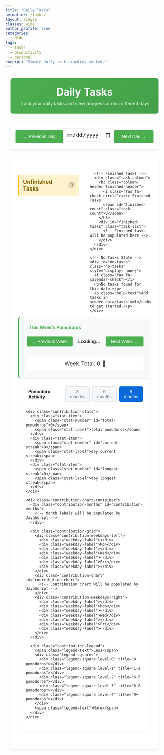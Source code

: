 ```yaml
---
title: "Daily Tasks"
permalink: /tasks/
layout: single
classes: wide
author_profile: true
categories:
  - Hide
tags:
  - tasks
  - productivity
  - personal
excerpt: "Simple daily task tracking system."
---
```


<div class="tasks-container">
  <div class="tasks-header">
    <h1><i class="fas fa-tasks"></i> Daily Tasks</h1>
    <p>Track your daily tasks and view progress across different days</p>
  </div>

  <!-- Date Navigation -->
  <div class="date-nav">
    <button id="prev-day" class="nav-btn">← Previous Day</button>
    <div class="date-selector">
      <input type="date" id="date-picker" class="date-input">
      <div id="current-date" class="date-display"></div>
    </div>
    <button id="next-day" class="nav-btn">Next Day →</button>
  </div>

  <!-- Tasks Display -->
  <div class="tasks-content">
    <div class="tasks-columns">
      <!-- Unfinished Tasks -->
      <div class="task-column">
        <h3 class="column-header unfinished-header">
          <i class="fas fa-clock"></i> Unfinished Tasks
          <span id="unfinished-count" class="task-count">0</span>
        </h3>
        <div id="unfinished-tasks" class="task-list">
          <!-- Unfinished tasks will be populated here -->
        </div>
      </div>

      <!-- Finished Tasks -->
      <div class="task-column">
        <h3 class="column-header finished-header">
          <i class="fas fa-check-circle"></i> Finished Tasks
          <span id="finished-count" class="task-count">0</span>
        </h3>
        <div id="finished-tasks" class="task-list">
          <!-- Finished tasks will be populated here -->
        </div>
      </div>
    </div>

    <!-- No Tasks State -->
    <div id="no-tasks" class="no-tasks" style="display: none;">
      <i class="fas fa-calendar-check"></i>
      <p>No tasks found for this date.</p>
      <p class="help-text">Add tasks in <code>_data/tasks.yml</code> to get started.</p>
    </div>
  </div>

  <!-- Weekly Pomodoro Summary -->
  <div class="weekly-summary">
    <h4><i class="fas fa-chart-bar"></i> This Week's Pomodoros</h4>
    <div class="week-navigation">
      <button id="prev-week" class="week-nav-btn">← Previous Week</button>
      <span id="week-range" class="week-range-text">Loading...</span>
      <button id="next-week" class="week-nav-btn">Next Week →</button>
    </div>
    <div class="week-grid" id="week-pomodoro-grid">
      <!-- Weekly pomodoro grid will be populated by JavaScript -->
    </div>
    <div class="week-total">
      <span>Week Total: <strong id="week-total-count">0</strong> 🍅</span>
    </div>
  </div>

  <!-- Pomodoro Contribution Chart -->
  <div class="contribution-summary">
    <div class="contribution-header">
      <h4><i class="fas fa-calendar-alt"></i> Pomodoro Activity</h4>
      <div class="contribution-controls">
        <button id="period-3m" class="period-btn" data-months="3">3 months</button>
        <button id="period-6m" class="period-btn" data-months="6">6 months</button>
        <button id="period-9m" class="period-btn active" data-months="9">9 months</button>
      </div>
    </div>
    
    <div class="contribution-stats">
      <div class="stat-item">
        <span class="stat-number" id="total-pomodoros">0</span>
        <span class="stat-label">total pomodoros</span>
      </div>
      <div class="stat-item">
        <span class="stat-number" id="current-streak">0</span>
        <span class="stat-label">day current streak</span>
      </div>
      <div class="stat-item">
        <span class="stat-number" id="longest-streak">0</span>
        <span class="stat-label">day longest streak</span>
      </div>
    </div>
    
    <div class="contribution-chart-container">
      <div class="contribution-months" id="contribution-months">
        <!-- Month labels will be populated by JavaScript -->
      </div>
      
      <div class="contribution-grid">
        <div class="contribution-weekdays-left">
          <div class="weekday-label"></div>
          <div class="weekday-label">Mon</div>
          <div class="weekday-label"></div>
          <div class="weekday-label">Wed</div>
          <div class="weekday-label"></div>
          <div class="weekday-label">Fri</div>
          <div class="weekday-label"></div>
        </div>
        <div class="contribution-chart" id="contribution-chart">
          <!-- Contribution chart will be populated by JavaScript -->
        </div>
        <div class="contribution-weekdays-right">
          <div class="weekday-label"></div>
          <div class="weekday-label">Mon</div>
          <div class="weekday-label"></div>
          <div class="weekday-label">Wed</div>
          <div class="weekday-label"></div>
          <div class="weekday-label">Fri</div>
          <div class="weekday-label"></div>
        </div>
      </div>
      
      <div class="contribution-legend">
        <span class="legend-text">Less</span>
        <div class="legend-squares">
          <div class="legend-square level-0" title="0 pomodoros"></div>
          <div class="legend-square level-1" title="1-2 pomodoros"></div>
          <div class="legend-square level-2" title="3-5 pomodoros"></div>
          <div class="legend-square level-3" title="6-8 pomodoros"></div>
          <div class="legend-square level-4" title="9+ pomodoros"></div>
        </div>
        <span class="legend-text">More</span>
      </div>
    </div>
  </div>
</div>

<script>
  // Inject Jekyll tasks data into JavaScript
  window.tasksData = {{ site.data.tasks | jsonify }};
</script>

<script src="{{ '/assets/js/task-manager.js' | relative_url }}"></script>

<style>
/* Simple Task Manager Styles */
.tasks-container {
  max-width: 900px;
  margin: 0 auto;
  padding: 1rem;
}

.tasks-header {
  text-align: center;
  margin-bottom: 2rem;
  padding: 1.5rem;
  background: linear-gradient(135deg, #4CAF50 0%, #45a049 100%);
  color: white;
  border-radius: 8px;
}

.tasks-header h1 {
  margin: 0 0 0.5rem 0;
  font-size: 2rem;
}

.tasks-header p {
  margin: 0;
  opacity: 0.9;
}

/* Date Navigation */
.date-nav {
  display: flex;
  justify-content: space-between;
  align-items: center;
  margin-bottom: 2rem;
  padding: 1rem;
  background: white;
  border-radius: 8px;
  box-shadow: 0 2px 4px rgba(0,0,0,0.1);
}

.nav-btn {
  padding: 0.75rem 1.5rem;
  background: #4CAF50;
  color: white;
  border: none;
  border-radius: 4px;
  cursor: pointer;
  font-size: 0.9rem;
  transition: background 0.3s ease;
}

.nav-btn:hover {
  background: #45a049;
}

.date-selector {
  display: flex;
  flex-direction: column;
  align-items: center;
  gap: 0.5rem;
}

.date-input {
  padding: 0.5rem;
  border: 2px solid #ddd;
  border-radius: 4px;
  font-size: 1rem;
}

.date-display {
  font-weight: bold;
  color: #333;
  font-size: 1.1rem;
}

/* Tasks Content */
.tasks-content {
  background: white;
  border-radius: 8px;
  padding: 1.5rem;
  box-shadow: 0 2px 4px rgba(0,0,0,0.1);
  margin-bottom: 2rem;
}

.tasks-columns {
  display: grid;
  grid-template-columns: 1fr 1fr;
  gap: 2rem;
}

.task-column {
  min-height: 200px;
}

.column-header {
  display: flex;
  align-items: center;
  justify-content: space-between;
  margin-bottom: 1rem;
  padding: 0.75rem;
  border-radius: 4px;
  font-size: 1.1rem;
}

.unfinished-header {
  background: #fff3cd;
  color: #856404;
  border-left: 4px solid #ffc107;
}

.finished-header {
  background: #d4edda;
  color: #155724;
  border-left: 4px solid #28a745;
}

.task-count {
  background: rgba(0,0,0,0.1);
  padding: 0.25rem 0.5rem;
  border-radius: 12px;
  font-size: 0.8rem;
  font-weight: normal;
}

.task-list {
  min-height: 150px;
}

.task-item {
  display: flex;
  align-items: center;
  padding: 0.75rem;
  margin-bottom: 0.5rem;
  background: #f8f9fa;
  border-radius: 4px;
  border-left: 3px solid transparent;
  transition: all 0.3s ease;
}

.task-item:hover {
  background: #e9ecef;
  transform: translateX(2px);
}

.task-icon {
  margin-right: 0.75rem;
  font-size: 1.2rem;
}

.unfinished-task {
  border-left-color: #ffc107;
}

.unfinished-task .task-icon {
  color: #ffc107;
}

.finished-task {
  border-left-color: #28a745;
}

.finished-task .task-icon {
  color: #28a745;
}

.task-content {
  flex: 1;
  display: flex;
  flex-direction: column;
  gap: 0.5rem;
}

.task-text {
  font-size: 0.95rem;
  line-height: 1.4;
}

.finished-task .task-text {
  text-decoration: line-through;
  opacity: 0.7;
}

.pomodoro-info {
  display: flex;
  align-items: center;
  gap: 1rem;
}

.pomodoro-count {
  font-size: 0.85rem;
  font-weight: bold;
  color: #666;
  min-width: 80px;
}

.pomodoro-progress {
  flex: 1;
  height: 8px;
  background: #e9ecef;
  border-radius: 4px;
  overflow: hidden;
  max-width: 150px;
}

.progress-bar {
  height: 100%;
  background: linear-gradient(90deg, #28a745 0%, #20c997 100%);
  transition: width 0.3s ease;
}

.unfinished-task .progress-bar {
  background: linear-gradient(90deg, #ffc107 0%, #fd7e14 100%);
}

/* Daily Pomodoro Summary */
.daily-pomodoro-summary {
  background: linear-gradient(135deg, #667eea 0%, #764ba2 100%);
  color: white;
  padding: 1.5rem;
  border-radius: 8px;
  margin-bottom: 1.5rem;
  text-align: center;
}

.daily-pomodoro-summary h3 {
  margin: 0 0 1rem 0;
  font-size: 1.2rem;
}

.daily-pomodoro-info {
  display: flex;
  align-items: center;
  justify-content: center;
  gap: 1rem;
}

.daily-count {
  font-size: 1.1rem;
  font-weight: bold;
  min-width: 120px;
}

.daily-progress {
  width: 200px;
  height: 12px;
  background: rgba(255,255,255,0.3);
  border-radius: 6px;
  overflow: hidden;
}

.daily-progress-bar {
  height: 100%;
  background: linear-gradient(90deg, #28a745 0%, #20c997 100%);
  transition: width 0.5s ease;
  border-radius: 6px;
}

/* No Tasks State */
.no-tasks {
  text-align: center;
  padding: 3rem 2rem;
  color: #666;
}

.no-tasks i {
  font-size: 3rem;
  margin-bottom: 1rem;
  color: #ccc;
}

.help-text {
  font-size: 0.9rem;
  margin-top: 1rem;
}

/* Weekly Summary */
.weekly-summary {
  background: #f8f9fa;
  border-radius: 8px;
  padding: 1.5rem;
  border-left: 4px solid #4CAF50;
}

.weekly-summary h4 {
  margin-top: 0;
  color: #4CAF50;
  display: flex;
  align-items: center;
  gap: 0.5rem;
}

.week-navigation {
  display: flex;
  justify-content: space-between;
  align-items: center;
  margin: 1rem 0;
}

.week-nav-btn {
  background: #4CAF50;
  color: white;
  border: none;
  padding: 0.5rem 1rem;
  border-radius: 4px;
  cursor: pointer;
  font-size: 0.9rem;
  transition: background 0.3s ease;
}

.week-nav-btn:hover {
  background: #45a049;
}

.week-range-text {
  font-weight: bold;
  color: #333;
}

.week-grid {
  display: grid;
  grid-template-columns: repeat(7, 1fr);
  gap: 0.5rem;
  margin: 1rem 0;
}

.week-day {
  background: white;
  border-radius: 6px;
  padding: 0.75rem 0.5rem;
  text-align: center;
  border: 1px solid #e9ecef;
  transition: all 0.3s ease;
}

.week-day:hover {
  transform: translateY(-2px);
  box-shadow: 0 4px 8px rgba(0,0,0,0.1);
}

.week-day.today {
  border-color: #4CAF50;
  background: #f1f8e9;
}

.day-name {
  font-size: 0.8rem;
  font-weight: bold;
  color: #666;
  margin-bottom: 0.25rem;
}

.day-date {
  font-size: 0.75rem;
  color: #999;
  margin-bottom: 0.5rem;
}

.day-pomodoros {
  font-size: 1.2rem;
  font-weight: bold;
  color: #4CAF50;
  display: flex;
  align-items: center;
  justify-content: center;
  gap: 0.25rem;
}

.day-bar {
  width: 100%;
  height: 8px;
  background: #e9ecef;
  border-radius: 4px;
  margin-top: 0.5rem;
  overflow: hidden;
}

.day-bar-fill {
  height: 100%;
  background: linear-gradient(90deg, #4CAF50, #81C784);
  transition: width 0.5s ease;
}

.week-total {
  text-align: center;
  margin-top: 1rem;
  padding: 0.75rem;
  background: white;
  border-radius: 6px;
  font-size: 1.1rem;
  color: #333;
}

/* Responsive Design */
@media (max-width: 768px) {
  .date-nav {
    flex-direction: column;
    gap: 1rem;
  }
  
  .tasks-columns {
    grid-template-columns: 1fr;
    gap: 1.5rem;
  }
  
  .nav-btn {
    width: 100%;
    max-width: 200px;
  }
  
  .column-header {
    font-size: 1rem;
  }
  
  .task-item {
    padding: 0.5rem;
  }
  
  /* Weekly grid responsive */
  .week-grid {
    grid-template-columns: repeat(7, 1fr);
    gap: 0.25rem;
  }
  
  .week-day {
    padding: 0.5rem 0.25rem;
  }
  
  .day-name {
    font-size: 0.7rem;
  }
  
  .day-date {
    font-size: 0.65rem;
  }
  
  .day-pomodoros {
    font-size: 1rem;
  }
  
  .week-navigation {
    flex-direction: column;
    gap: 0.5rem;
  }
  
  .week-nav-btn {
    width: 100%;
    max-width: 150px;
  }
}

@media (max-width: 480px) {
  .week-grid {
    grid-template-columns: repeat(7, minmax(40px, 1fr));
    gap: 0.125rem;
  }
  
  .week-day {
    padding: 0.375rem 0.125rem;
  }
  
  .day-name {
    font-size: 0.6rem;
  }
  
  .day-date {
    font-size: 0.55rem;
    margin-bottom: 0.25rem;
  }
  
  .day-pomodoros {
    font-size: 0.9rem;
  }
  
  .day-bar {
    height: 6px;
    margin-top: 0.25rem;
  }
  
  .weekly-summary {
    padding: 1rem;
  }
  
  .weekly-summary h4 {
    font-size: 1rem;
  }
}

/* Contribution Chart Styles */
.contribution-summary {
  background: white;
  border-radius: 8px;
  padding: 1.5rem;
  margin-bottom: 2rem;
  border: 1px solid #e1e4e8;
}

.contribution-header {
  display: flex;
  justify-content: space-between;
  align-items: center;
  margin-bottom: 1.5rem;
}

.contribution-header h4 {
  margin: 0;
  color: #24292e;
  display: flex;
  align-items: center;
  gap: 0.5rem;
}

.contribution-controls {
  display: flex;
  gap: 0.5rem;
}

.period-btn {
  background: #f6f8fa;
  border: 1px solid #d0d7de;
  border-radius: 6px;
  padding: 0.5rem 0.75rem;
  font-size: 0.875rem;
  cursor: pointer;
  transition: all 0.2s ease;
  color: #656d76;
}

.period-btn:hover {
  background: #f3f4f6;
  border-color: #c4c9d0;
}

.period-btn.active {
  background: #0969da;
  border-color: #0969da;
  color: white;
}

.contribution-stats {
  display: flex;
  gap: 2rem;
  margin-bottom: 1.5rem;
  padding: 1rem;
  background: #f6f8fa;
  border-radius: 6px;
}

.stat-item {
  display: flex;
  flex-direction: column;
  align-items: center;
  text-align: center;
}

.stat-number {
  font-size: 1.5rem;
  font-weight: bold;
  color: #24292e;
  line-height: 1;
}

.stat-label {
  font-size: 0.75rem;
  color: #656d76;
  margin-top: 0.25rem;
}

.contribution-chart-container {
  position: relative;
}

.contribution-chart {
  display: grid;
  gap: 3px;
  padding: 1rem;
  background: #f6f8fa;
  border-radius: 6px;
  margin-bottom: 1rem;
  overflow-x: auto;
  min-height: 120px;
}

.contribution-day {
  width: 14px;
  height: 14px;
  border-radius: 2px;
  cursor: pointer;
  position: relative;
}

/* Contribution levels with GitHub-style colors */
.contribution-day.level-0 {
  background-color: #ebedf0;
}

.contribution-day.level-1 {
  background-color: #9be9a8;
}

.contribution-day.level-2 {
  background-color: #40c463;
}

.contribution-day.level-3 {
  background-color: #30a14e;
}

.contribution-day.level-4 {
  background-color: #216e39;
}

.contribution-legend {
  display: flex;
  align-items: center;
  justify-content: flex-end;
  gap: 0.5rem;
  font-size: 0.75rem;
  color: #656d76;
}

.legend-text {
  font-size: 0.75rem;
}

.legend-squares {
  display: flex;
  gap: 2px;
}

.legend-square {
  width: 14px;
  height: 14px;
  border-radius: 2px;
}

.legend-square.level-0 {
  background-color: #ebedf0;
}

.legend-square.level-1 {
  background-color: #9be9a8;
}

.legend-square.level-2 {
  background-color: #40c463;
}

.legend-square.level-3 {
  background-color: #30a14e;
}

.legend-square.level-4 {
  background-color: #216e39;
}

/* Tooltip for contribution chart */
.contribution-tooltip {
  position: absolute;
  background: #24292f;
  color: #f0f6fc;
  padding: 0.5rem 0.75rem;
  border-radius: 6px;
  font-size: 0.75rem;
  z-index: 1000;
  pointer-events: none;
  white-space: nowrap;
  box-shadow: 0 8px 24px rgba(140, 149, 159, 0.2);
  border: 1px solid #30363d;
  line-height: 1.5;
}

.contribution-tooltip::after {
  content: '';
  position: absolute;
  top: 100%;
  left: 50%;
  transform: translateX(-50%);
  border: 5px solid transparent;
  border-top-color: #24292f;
}

.contribution-tooltip.tooltip-below::after {
  top: -10px;
  border-top-color: transparent;
  border-bottom-color: #24292f;
}


/* Month labels */
.contribution-months {
  margin-bottom: 0.5rem;
  font-size: 0.75rem;
  color: #656d76;
}

.month-label {
  font-size: 0.75rem;
  color: #656d76;
  text-align: left;
  height: 15px;
  display: flex;
  align-items: center;
}

/* Weekday labels */
.contribution-weekdays-left,
.contribution-weekdays-right {
  display: grid;
  grid-template-rows: repeat(7, 14px);
  gap: 3px;
  padding: 0;
  align-items: center;
}

.contribution-weekdays-left {
  margin-right: 0.5rem;
}

.contribution-weekdays-right {
  margin-left: 0.5rem;
}

.weekday-label {
  font-size: 0.75rem;
  color: #656d76;
  line-height: 14px;
  height: 14px;
  display: flex;
  align-items: center;
  width: 30px;
}

.contribution-weekdays-left .weekday-label {
  text-align: right;
  justify-content: flex-end;
  padding-right: 0.5rem;
}

.contribution-weekdays-right .weekday-label {
  text-align: left;
  justify-content: flex-start;
  padding-left: 0.5rem;
}

.contribution-grid {
  display: flex;
  align-items: flex-start;
}

/* Loading State */
.loading {
  text-align: center;
  padding: 2rem;
  color: #666;
}

.loading i {
  font-size: 2rem;
  animation: spin 1s linear infinite;
}

@keyframes spin {
  0% { transform: rotate(0deg); }
  100% { transform: rotate(360deg); }
}

/* Responsive adjustments for contribution chart */
@media (max-width: 768px) {
  .contribution-header {
    flex-direction: column;
    gap: 1rem;
    align-items: stretch;
  }
  
  .contribution-controls {
    justify-content: center;
  }
  
  .period-btn {
    flex: 1;
  }
  
  .contribution-stats {
    flex-direction: column;
    gap: 1rem;
    text-align: center;
  }
  
  .stat-item {
    align-items: center;
  }
  
  .contribution-chart {
    grid-template-columns: repeat(auto-fit, minmax(8px, 1fr));
    gap: 2px;
    padding: 0.75rem;
  }
  
  .contribution-day {
    width: 10px;
    height: 10px;
  }
  
  .legend-square {
    width: 10px;
    height: 10px;
  }
}
</style>